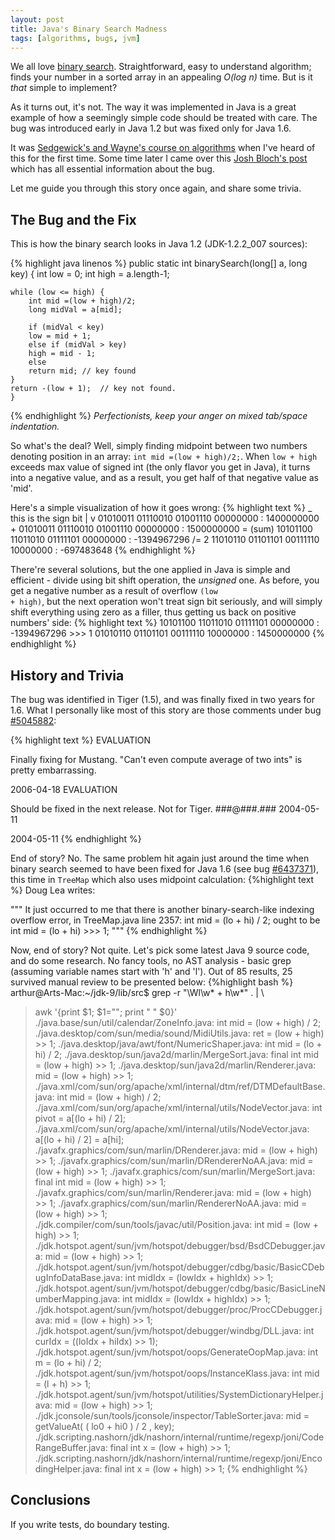 ```yaml
---
layout: post
title: Java's Binary Search Madness
tags: [algorithms, bugs, jvm]
---
```

We all love [binary search](https://en.wikipedia.org/wiki/Binary_search_algorithm).
Straightforward, easy to understand algorithm; finds your number in a sorted array
in an appealing *O(log n)* time. But is it *that* simple to implement?

As it turns out, it's not. The way it was implemented in Java is
a great example of how a seemingly simple code should be treated with care. The bug
was introduced early in Java 1.2 but was fixed only for Java 1.6.

It was [Sedgewick's and Wayne's course on algorithms](http://algs4.cs.princeton.edu/home/) when
I've heard of this for the first time. Some time later I came over this
[Josh Bloch's post](https://research.googleblog.com/2006/06/extra-extra-read-all-about-it-nearly.html)
which has all essential information about the bug.

Let me guide you through this story once again, and share some trivia.

## The Bug and the Fix

This is how the binary search looks in Java 1.2 (JDK-1.2.2_007 sources):

{% highlight java linenos %}
    public static int binarySearch(long[] a, long key) {
	int low = 0;
	int high = a.length-1;

	while (low <= high) {
	    int mid =(low + high)/2;
	    long midVal = a[mid];

	    if (midVal < key)
		low = mid + 1;
	    else if (midVal > key)
		high = mid - 1;
	    else
		return mid; // key found
	}
	return -(low + 1);  // key not found.
    }
{% endhighlight %}
*Perfectionists, keep your anger on mixed tab/space indentation.*

So what's the deal? Well, simply finding midpoint between two numbers denoting
position in an array: <code>int mid =(low + high)/2;</code>. When <code>low + high</code>
exceeds max value of signed int (the only flavor you get in Java), it turns
into a negative value, and as a result, you get half of that negative value as 'mid'.

Here's a simple visualization of how it goes wrong:
{% highlight text %}
_ this is the sign bit
|
v
01010011 01110010 01001110 00000000 : 1400000000
    +
01010011 01110010 01001110 00000000 : 1500000000
    = (sum)
10101100 11011010 01111101 00000000 : -1394967296
    /= 2
11010110 01101101 00111110 10000000 : -697483648
{% endhighlight %}

There're several solutions, but the one applied in Java is simple and efficient - 
divide using bit shift operation, the *unsigned* one. As before, you get a negative
number as a result of overflow <code>(low + high)</code>, but the next operation
won't treat sign bit seriously, and will simply shift everything using zero as
a filler, thus getting us back on positive numbers' side:
{% highlight text %}
10101100 11011010 01111101 00000000 : -1394967296
    >>> 1
01010110 01101101 00111110 10000000 : 1450000000
{% endhighlight %}

## History and Trivia

The bug was identified in Tiger (1.5), and was finally fixed in two years for 1.6.
What I personally like most of this story are those comments under bug
[#5045882](http://bugs.java.com/bugdatabase/view_bug.do?bug_id=5045582):

{% highlight text %}
EVALUATION

Finally fixing for Mustang.
"Can't even compute average of two ints" is pretty embarrassing.
                                     
2006-04-18
EVALUATION

Should be fixed in the next release. Not for Tiger.
###@###.### 2004-05-11
                                     
2004-05-11
{% endhighlight %}

End of story? No. The same problem hit again just around the time when binary
search seemed to have been fixed for Java 1.6
(see bug [#6437371](http://bugs.java.com/bugdatabase/view_bug.do?bug_id=6437371)),
this time in <code>TreeMap</code> which also uses midpoint calculation:
{%highlight text %}
Doug Lea writes:

"""
It just occurred to me that there is another binary-search-like indexing
overflow error, in TreeMap.java line 2357:
        int mid = (lo + hi) / 2;
ought to be
        int mid = (lo + hi) >>> 1;
"""
{% endhighlight %}

Now, end of story? Not quite. Let's pick some latest Java 9 source code, and
do some research. No fancy tools, no AST analysis - basic grep (assuming variable
names start with 'h' and 'l'). Out of 85 results, 25 survived manual review to
be presented below:
{%highlight bash %}
arthur@Arts-Mac:~/jdk-9/lib/src$ grep -r "\Wl\w* + h\w*" . | \
> awk '{print $1; $1=""; print "  " $0}'
./java.base/sun/util/calendar/ZoneInfo.java:
   int mid = (low + high) / 2;
./java.desktop/com/sun/media/sound/MidiUtils.java:
   ret = (low + high) >> 1;
./java.desktop/java/awt/font/NumericShaper.java:
   int mid = (lo + hi) / 2;
./java.desktop/sun/java2d/marlin/MergeSort.java:
   final int mid = (low + high) >> 1;
./java.desktop/sun/java2d/marlin/Renderer.java:
   mid = (low + high) >> 1;
./java.xml/com/sun/org/apache/xml/internal/dtm/ref/DTMDefaultBase.java:
   int mid = (low + high) / 2;
./java.xml/com/sun/org/apache/xml/internal/utils/NodeVector.java:
   int pivot = a[(lo + hi) / 2];
./java.xml/com/sun/org/apache/xml/internal/utils/NodeVector.java:
   a[(lo + hi) / 2] = a[hi];
./javafx.graphics/com/sun/marlin/DRenderer.java:
   mid = (low + high) >> 1;
./javafx.graphics/com/sun/marlin/DRendererNoAA.java:
   mid = (low + high) >> 1;
./javafx.graphics/com/sun/marlin/MergeSort.java:
   final int mid = (low + high) >> 1;
./javafx.graphics/com/sun/marlin/Renderer.java:
   mid = (low + high) >> 1;
./javafx.graphics/com/sun/marlin/RendererNoAA.java:
   mid = (low + high) >> 1;
./jdk.compiler/com/sun/tools/javac/util/Position.java:
   int mid = (low + high) >> 1;
./jdk.hotspot.agent/sun/jvm/hotspot/debugger/bsd/BsdCDebugger.java:
   mid = (low + high) >> 1;
./jdk.hotspot.agent/sun/jvm/hotspot/debugger/cdbg/basic/BasicCDebugInfoDataBase.java:
   int midIdx = (lowIdx + highIdx) >> 1;
./jdk.hotspot.agent/sun/jvm/hotspot/debugger/cdbg/basic/BasicLineNumberMapping.java:
   int midIdx = (lowIdx + highIdx) >> 1;
./jdk.hotspot.agent/sun/jvm/hotspot/debugger/proc/ProcCDebugger.java:
   mid = (low + high) >> 1;
./jdk.hotspot.agent/sun/jvm/hotspot/debugger/windbg/DLL.java:
   int curIdx = ((loIdx + hiIdx) >> 1);
./jdk.hotspot.agent/sun/jvm/hotspot/oops/GenerateOopMap.java:
   int m = (lo + hi) / 2;
./jdk.hotspot.agent/sun/jvm/hotspot/oops/InstanceKlass.java:
   int mid = (l + h) >> 1;
./jdk.hotspot.agent/sun/jvm/hotspot/utilities/SystemDictionaryHelper.java:
   mid = (low + high) >> 1;
./jdk.jconsole/sun/tools/jconsole/inspector/TableSorter.java:
   mid = getValueAt( ( lo0 + hi0 ) / 2 , key);
./jdk.scripting.nashorn/jdk/nashorn/internal/runtime/regexp/joni/CodeRangeBuffer.java:
   final int x = (low + high) >> 1;
./jdk.scripting.nashorn/jdk/nashorn/internal/runtime/regexp/joni/EncodingHelper.java:
   final int x = (low + high) >> 1;
{% endhighlight %}

## Conclusions
If you write tests, do boundary testing.